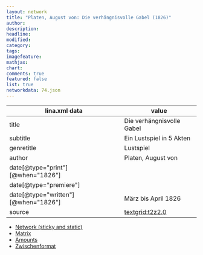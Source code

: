 ```yaml
---
layout: network
title: "Platen, August von: Die verhängnisvolle Gabel (1826)"
author:
description:
headline:
modified:
category:
tags:
imagefeature: 
mathjax: 
chart: 
comments: true
featured: false
list: true
networkdata: 74.json
---
```

lina.xml data  | value
------------- | -------------
title|Die verhängnisvolle Gabel
subtitle|Ein Lustspiel in 5 Akten
genretitle|Lustspiel
author|Platen, August von
date[@type="print"][@when="1826"]|
date[@type="premiere"]|
date[@type="written"][@when="1826"]|März bis April 1826
source|[textgrid:t2z2.0](https://textgridlab.org/1.0/tgcrud-public/rest/textgrid:t2z2.0/data)



* [Network (sticky and static)](/linas/network74)
* [Matrix](/linas/matrix74)
* [Amounts](/linas/amount74)
* [Zwischenformat](/linas/lina74 )
